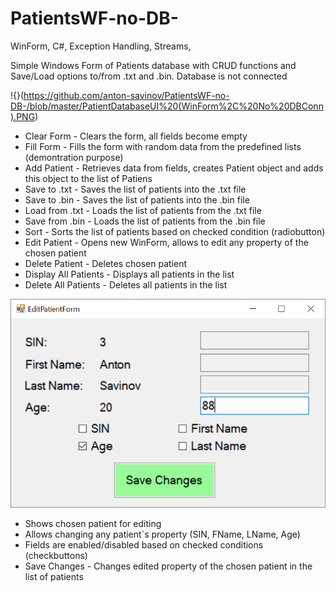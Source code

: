 # PatientsWF-no-DB-

WinForm, C#, Exception Handling, Streams, 

Simple Windows Form of Patients database with CRUD functions and Save/Load options to/from .txt and .bin. Database is not connected


!{}(https://github.com/anton-savinov/PatientsWF-no-DB-/blob/master/PatientDatabaseUI%20(WinForm%2C%20No%20DBConn).PNG)

+ Clear Form - Clears the form, all fields become empty
+ Fill Form - Fills the form with random data from the predefined lists (demontration purpose)
+ Add Patient - Retrieves data from fields, creates Patient object and adds this object to the list of Patiens
+ Save to .txt - Saves the list of patients into the .txt file
+ Save to .bin - Saves the list of patients into the .bin file
+ Load from .txt - Loads the list of patients from the .txt file
+ Save from .bin - Loads the list of patients from the .bin file
+ Sort - Sorts the list of patients based on checked condition (radiobutton)
+ Edit Patient - Opens new WinForm, allows to edit any property of the chosen patient
+ Delete Patient - Deletes chosen patient
+ Display All Patients - Displays all patients in the list
+ Delete All Patients - Deletes all patients in the list

![](https://github.com/anton-savinov/PatientsWF-no-DB-/blob/master/PatientDatabaseUI%20(WinForm%2C%20No%20DBConn)2.PNG)

+ Shows chosen patient for editing
+ Allows changing any patient`s property (SIN, FName, LName, Age)
+ Fields are enabled/disabled based on checked conditions (checkbuttons)
+ Save Changes - Changes edited property of the chosen patient in the list of patients
